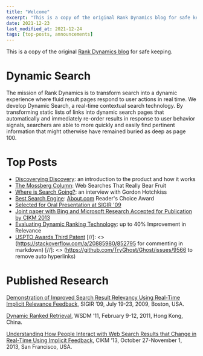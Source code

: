 ```yaml
---
title: "Welcome"
excerpt: "This is a copy of the original Rank Dynamics blog for safe keeping. Open this post to find our mission, links to top posts and published research."
date: 2021-12-23
last_modified_at: 2021-12-24
tags: [top-posts, announcements]
---
```

This is a copy of the original [Rank Dynamics blog](https://blog.rankdynamics.com/) for safe keeping.

# Dynamic Search
The mission of Rank Dynamics is to transform search into a dynamic experience where fluid result pages respond to user actions in real time. We develop Dynamic Search, a real-time contextual search technology. By transforming static lists of links into dynamic search pages that automatically and immediately re-order results in response to user behavior signals, searchers are able to more quickly and easily find pertinent information that might otherwise have remained buried as deep as page 100.

# Top Posts
 - [Discoverying Discovery](/rank-dynamics/discovering-discovery/): an introduction to the product and how it works
 - [The Mossberg Column](/rank-dynamics/googles-searchwiki-surf-canyon-share-the-mossberg-solutions-column): Web Searches That Really Bear Fruit
 - [Where is Search Going?](/rank-dynamics/where-is-search-going-search-engine-land-interview-with-gordon-hotchkiss/): an interview with Gordon Hotchkiss
 - [Best Search Engine](/rank-dynamics/best-search-engine-winner/): [About.com]() Reader's Choice Award
 - [Selected for Oral Presentation at SIGIR '09](/rank-dynamics/selected-for-oral-presentation-at-sigir-09/)
 - [Joint paper with Bing and Microsoft Research Accepted for Publication by CIKM 2013](/rank-dynamics/joint-paper-with-bing-and-microsoft-research-accepted-for-publication-by-cikm-2013/)
 - [Evaluating Dynamic Ranking Technology](/rank-dynamics/evaluating-surf-canyons-technology-part-2/): up to 40% Improvement in Relevance
 - [USPTO Awards Third Patent](/rank-dynamics/uspto-awards-third-patent-to-surf-canyon/)
 [//]: <> (https://stackoverflow.com/a/20885980/852795 for commenting in markdown)
 [//]: <> (https://github.com/TryGhost/Ghost/issues/9566 to remove auto hyperlinks)

# Published Research
[Demonstration of Improved Search Result Relevancy Using Real-Time Implicit Relevance Feedback](/assets/papers/SurfCanyonDemonstrationResearchPaper.pdf), SIGIR ’09, July 19-23, 2009, Boston, USA.

[Dynamic Ranked Retrieval](/assets/papers/wsdm11Brandt_etal_11a.pdf), WSDM ’11, February 9-12, 2011, Hong Kong, China.

[Understanding How People Interact with Web Search Results that Change in Real-Time Using Implicit Feedback](/assets/papers/cikm13HowPeopleInteractWithSearch.pdf), CIKM ’13, October 27-November 1, 2013, San Francisco, USA.
